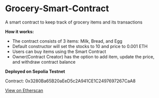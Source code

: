 # Grocery-Smart-Contract
A smart contract to keep track of grocery items and its transactions

**How it works:**
- The contract consists of 3 items: Milk, Bread, and Egg
- Default constructor will set the stocks to 10 and price to 0.001 ETH
- Users can buy items using the Smart Contract
- Owner(Contract Creator) has the option to add item, update the price, and withdraw contract balance

**Deployed on Sepolia Testnet**

Contract: 0x3280Ba65B20aEeD5c2A941CE1C2497697267CaA8

[View on Etherscan](https://sepolia.etherscan.io/address/0x3280Ba65B20aEeD5c2A941CE1C2497697267CaA8)
